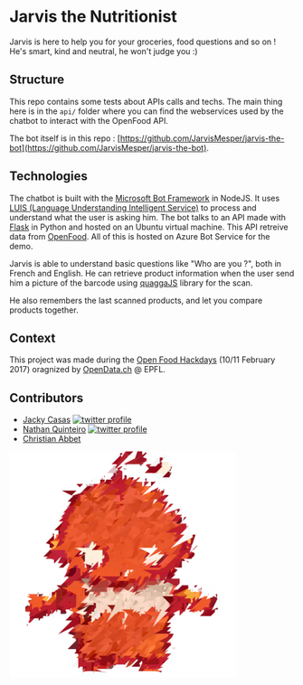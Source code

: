 # Jarvis the Nutritionist

Jarvis is here to help you for your groceries, food questions and so on ! He's smart, kind and neutral, he won't judge you :)


## Structure

This repo contains some tests about APIs calls and techs. The main thing here is in the `api/` folder where you can find the webservices used by the chatbot to interact with the OpenFood API.

The bot itself is in this repo : [https://github.com/JarvisMesper/jarvis-the-bot](https://github.com/JarvisMesper/jarvis-the-bot).


## Technologies

The chatbot is built with the [Microsoft Bot Framework](https://dev.botframework.com) in NodeJS. It uses [LUIS (Language Understanding Intelligent Service)](https://www.luis.ai) to process and understand what the user is asking him. The bot talks to an API made with [Flask](http://flask.pocoo.org) in Python and hosted on an Ubuntu virtual machine. This API retreive data from [OpenFood](https://www.openfood.ch). All of this is hosted on Azure Bot Service for the demo.

Jarvis is able to understand basic questions like "Who are you ?", both in French and English. He can retrieve product information when the user send him a picture of the barcode using [quaggaJS](https://serratus.github.io/quaggaJS/) library for the scan.

He also remembers the last scanned products, and let you compare products together.


## Context

This project was made during the [Open Food Hackdays](https://food.opendata.ch) (10/11 February 2017) oragnized by [OpenData.ch](https://opendata.ch) @ EPFL.


## Contributors

[1]: http://i.imgur.com/wWzX9uB.png
[2]: https://twitter.com/jackycasas_
[3]: https://twitter.com/nathan_quint

- [Jacky Casas](https://github.com/acknowledge) [![twitter profile][1]][2]
- [Nathan Quinteiro](https://github.com/nathanquinteiro) [![twitter profile][1]][3]
- [Christian Abbet](https://github.com/christlf)


![jarvis the nutritionist icon](statics/bot-icon-squared-400.png)